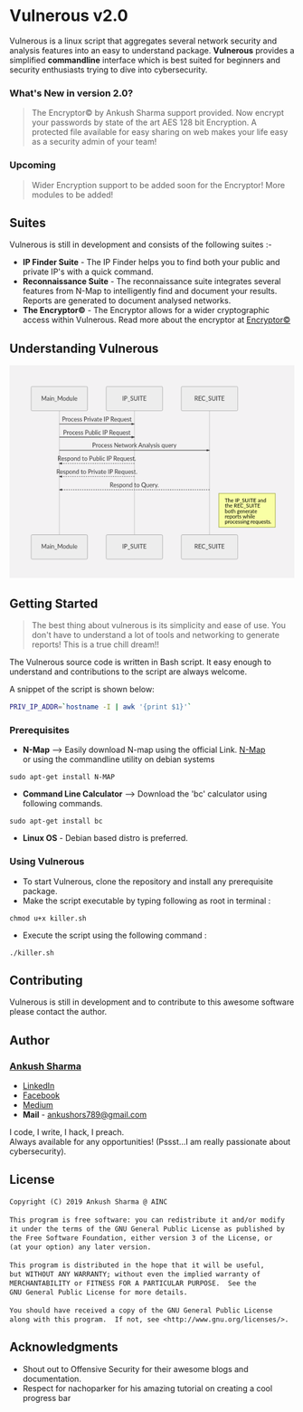 # Vulnerous v2.0

Vulnerous is a linux script that aggregates several network security and analysis features into an easy to understand package. **Vulnerous** provides a simplified **commandline** interface which is best suited for beginners and security enthusiasts trying to dive into cybersecurity.

### What's New in version 2.0?
> The Encryptor© by Ankush Sharma support provided. 
> Now encrypt your passwords by state of the art AES 128 bit Encryption. A protected file available for easy sharing on web makes your life easy as a security admin of your team!

### Upcoming
> Wider Encryption support to be added soon for the Encryptor! 
> More modules to be added!


## Suites

Vulnerous is still in development and consists of the following suites :-

- **IP Finder Suite** - The IP Finder helps you to find both your public and private IP's with a quick command.
- **Reconnaissance Suite** - The reconnaissance suite integrates several features from N-Map to intelligently find and document your results. Reports are generated to document analysed networks.
- **The Encryptor©** - The Encryptor allows for a wider cryptographic access within Vulnerous. Read more about the encryptor at [Encryptor©](https://github.com/ScorchingShade/Encryptor)

## Understanding Vulnerous
![alt text](https://github.com/ScorchingShade/Vulnerous/blob/master/uml_vulnerous.png)

## Getting Started
> The best thing about vulnerous is its simplicity and ease of use. You don't have to understand a lot of tools and networking to generate reports! This is a true chill dream!!

The Vulnerous source code is written in Bash script. It easy enough to understand and contributions to the script are always welcome.

A snippet of the script is shown below:
```bash
PRIV_IP_ADDR=`hostname -I | awk '{print $1}'`
```
### Prerequisites
- **N-Map** --> Easily download N-map using the official Link. [N-Map](https://nmap.org/download.html)<br />
or using the commandline utility on debian systems
```terminal
sudo apt-get install N-MAP
```
- **Command Line Calculator** --> Download the 'bc' calculator using following commands.
```terminal
sudo apt-get install bc
```
- **Linux OS** - Debian based distro is preferred.

### Using Vulnerous
- To start Vulnerous, clone the repository and install any prerequisite package.
- Make the script executable by typing following as root in terminal :
```terminal
chmod u+x killer.sh
```
- Execute the script using the following command :
```terminal
./killer.sh
```
## Contributing
Vulnerous is still in development and to contribute to this awesome software please contact the author.
## Author
### [Ankush Sharma](https://scorchingshade.github.io/) 
- [LinkedIn](https://linkedin.com/in/ankush-sharma-a9b24a37/)
- [Facebook](https://www.facebook.com/kushuas)
- [Medium](https://medium.com/@ankushsharma_70830)
- **Mail** - ankushors789@gmail.com

I code, I write, I hack, I preach. <br />
Always available for any opportunities! (Pssst...I am really passionate about cybersecurity).

## License
```
Copyright (C) 2019 Ankush Sharma @ AINC

This program is free software: you can redistribute it and/or modify
it under the terms of the GNU General Public License as published by
the Free Software Foundation, either version 3 of the License, or
(at your option) any later version.

This program is distributed in the hope that it will be useful,
but WITHOUT ANY WARRANTY; without even the implied warranty of
MERCHANTABILITY or FITNESS FOR A PARTICULAR PURPOSE.  See the
GNU General Public License for more details.

You should have received a copy of the GNU General Public License
along with this program.  If not, see <http://www.gnu.org/licenses/>.
```
## Acknowledgments
- Shout out to Offensive Security for their awesome blogs and documentation.
- Respect for nachoparker for his amazing tutorial on creating a cool progress bar

